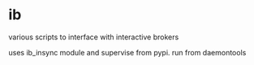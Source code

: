 # ib

various scripts to interface with interactive brokers

uses ib_insync module and supervise from pypi.  run from daemontools
